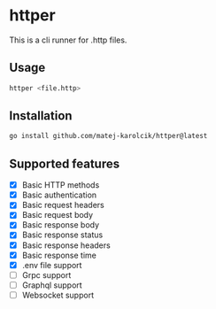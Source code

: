 # httper

This is a cli runner for .http files.

## Usage

```bash
httper <file.http>
```

## Installation

```bash
go install github.com/matej-karolcik/httper@latest
```

## Supported features

- [x] Basic HTTP methods
- [x] Basic authentication
- [x] Basic request headers
- [x] Basic request body
- [x] Basic response body
- [x] Basic response status
- [x] Basic response headers
- [x] Basic response time
- [x] .env file support
- [ ] Grpc support
- [ ] Graphql support
- [ ] Websocket support
